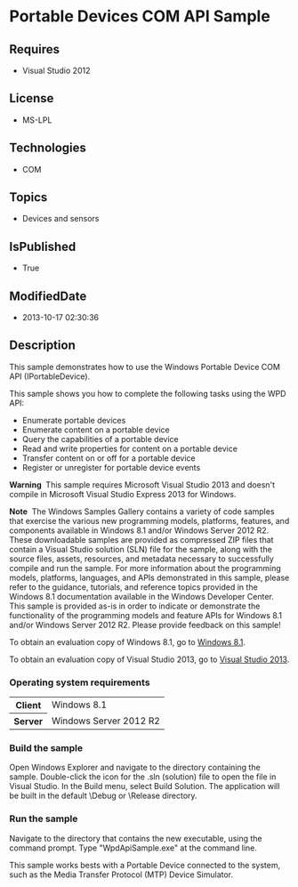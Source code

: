 # Portable Devices COM API Sample
## Requires
* Visual Studio 2012
## License
* MS-LPL
## Technologies
* COM
## Topics
* Devices and sensors
## IsPublished
* True
## ModifiedDate
* 2013-10-17 02:30:36
## Description

<div id="mainSection">
<p>This sample demonstrates how to use the Windows Portable Device COM API (IPortableDevice).
</p>
<p>This sample shows you how to complete the following tasks using the WPD API: </p>
<ul>
<li>Enumerate portable devices </li><li>Enumerate content on a portable device </li><li>Query the capabilities of a portable device </li><li>Read and write properties for content on a portable device </li><li>Transfer content on or off for a portable device </li><li>Register or unregister for portable device events </li></ul>
<p></p>
<p></p>
<p class="note"><b>Warning</b>&nbsp;&nbsp;This sample requires Microsoft Visual Studio&nbsp;2013 and doesn't compile in Microsoft Visual Studio Express&nbsp;2013 for Windows.</p>
<p></p>
<p class="note"><b>Note</b>&nbsp;&nbsp;The Windows Samples Gallery contains a variety of code samples that exercise the various new programming models, platforms, features, and components available in Windows&nbsp;8.1 and/or Windows Server&nbsp;2012&nbsp;R2. These downloadable samples
 are provided as compressed ZIP files that contain a Visual Studio solution (SLN) file for the sample, along with the source files, assets, resources, and metadata necessary to successfully compile and run the sample. For more information about the programming
 models, platforms, languages, and APIs demonstrated in this sample, please refer to the guidance, tutorials, and reference topics provided in the Windows&nbsp;8.1 documentation available in the Windows Developer Center. This sample is provided as-is in order to
 indicate or demonstrate the functionality of the programming models and feature APIs for Windows&nbsp;8.1 and/or Windows Server&nbsp;2012&nbsp;R2. Please provide feedback on this sample!</p>
<p>To obtain an evaluation copy of Windows&nbsp;8.1, go to <a href="http://go.microsoft.com/fwlink/p/?linkid=301696">
Windows&nbsp;8.1</a>.</p>
<p>To obtain an evaluation copy of Visual Studio&nbsp;2013, go to <a href="http://go.microsoft.com/fwlink/p/?linkid=301697">
Visual Studio&nbsp;2013</a>.</p>
<h3>Operating system requirements</h3>
<table>
<tbody>
<tr>
<th>Client</th>
<td><dt>Windows&nbsp;8.1 </dt></td>
</tr>
<tr>
<th>Server</th>
<td><dt>Windows Server&nbsp;2012&nbsp;R2 </dt></td>
</tr>
</tbody>
</table>
<h3>Build the sample</h3>
<p>Open Windows Explorer and navigate to the directory containing the sample. Double-click the icon for the .sln (solution) file to open the file in Visual Studio. In the Build menu, select Build Solution. The application will be built in the default \Debug
 or \Release directory.</p>
<h3>Run the sample</h3>
<p>Navigate to the directory that contains the new executable, using the command prompt. Type &quot;WpdApiSample.exe&quot; at the command line.</p>
<p>This sample works bests with a Portable Device connected to the system, such as the Media Transfer Protocol (MTP) Device Simulator.</p>
</div>
